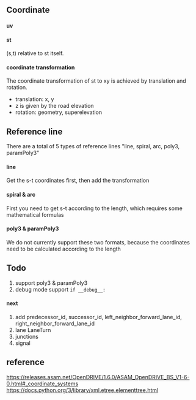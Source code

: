 ## Coordinate

#### uv

#### st
(s,t) relative to st itself.

#### coordinate transformation
The coordinate transformation of st to xy is achieved by translation and rotation.
* translation: x, y
* z is given by the road elevation
* rotation: geometry, superelevation

## Reference line
There are a total of 5 types of reference lines "line, spiral, arc, poly3, paramPoly3"

#### line
Get the s-t coordinates first, then add the transformation

#### spiral & arc
First you need to get s-t according to the length, which requires some mathematical formulas

#### poly3 & paramPoly3
We do not currently support these two formats, because the coordinates need to be calculated according to the length


## Todo
1. support poly3 & paramPoly3
2. debug mode support `if __debug__:`

#### next
1. add predecessor_id, successor_id, left_neighbor_forward_lane_id, right_neighbor_forward_lane_id
2. lane LaneTurn
3. junctions
4. signal


## reference
https://releases.asam.net/OpenDRIVE/1.6.0/ASAM_OpenDRIVE_BS_V1-6-0.html#_coordinate_systems
https://docs.python.org/3/library/xml.etree.elementtree.html

